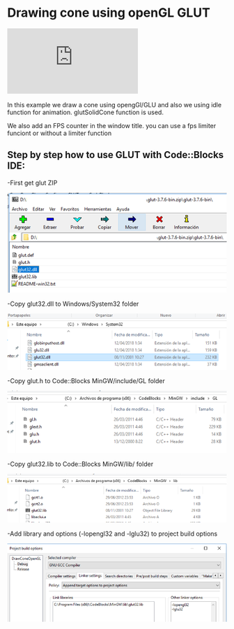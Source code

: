 # Drawing cone using openGL GLUT

![alt text](https://www.codemiles.com/download/file.php?id=1486)

In this example we draw a cone using opengGl/GLU and also we using idle function for animation. glutSolidCone function is used.

We also add an FPS counter in the window title. you can use a fps limiter funciont or without a limiter function

## Step by step how to use GLUT with Code::Blocks IDE:

-First get glut ZIP

![alt text](0_get_glut_zip.PNG)

-Copy glut32.dll to Windows/System32 folder

![alt text](1_copy_glut32.dll_to_system32.PNG)

-Copy glut.h to Code::Blocks MinGW/include/GL folder

![alt text](2_copy_gluth_to_mingw_gl_includes.PNG)

-Copy glut32.lib to Code::Blocks MinGW/lib/ folder

![alt text](3_copy_glut32.lib_to_mingw_libs.PNG)

-Add  library and options (-lopengl32 and -lglu32) to project build options

![alt text](4_add_library_and_options_to_project_build_options.PNG)
